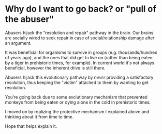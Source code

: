 # Why do I want to go back? or "pull of the abuser"

Abusers hijack the "resolution and repair" pathway in the brain. Our brains are socially wired to seek repair in case of social/relationship damage after an argument.

It was beneficial for organisms to survive in groups (e.g. thousands/hundred of years ago), and the ones that did get to live on (rather than being eaten by a tiger in prehistoric times, for example). In current world it's not always beneficial, however the inherent drive is still there.

Abusers hijack this evolutionary pathway by _never_ providing a satisfactory resolution, thus keeping the "victim" attached to them by wanting to get resolution.

You're going back due to some evolutionary mechanism that prevented monkeys from being eaten or dying alone in the cold in prehistoric times.

I moved on by realizing the protective mechanism I explained above and thinking about it from time to time.

Hope that helps explain it.
